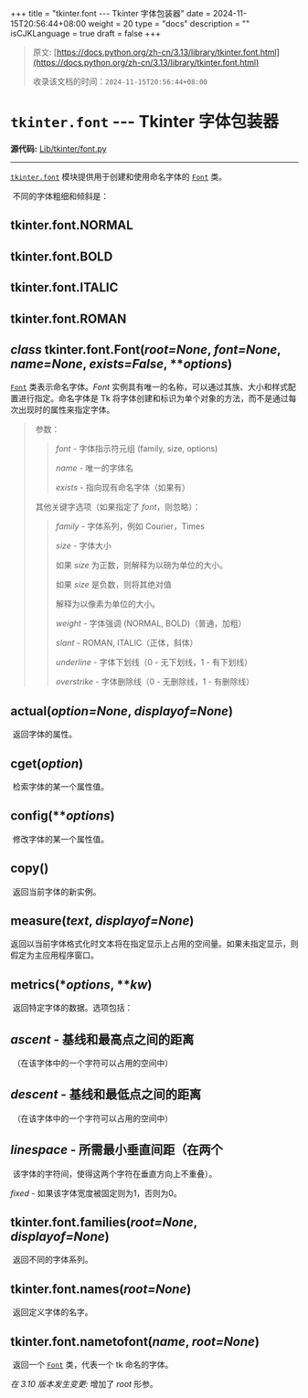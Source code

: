 +++
title = "tkinter.font --- Tkinter 字体包装器"
date = 2024-11-15T20:56:44+08:00
weight = 20
type = "docs"
description = ""
isCJKLanguage = true
draft = false
+++

> 原文: [https://docs.python.org/zh-cn/3.13/library/tkinter.font.html](https://docs.python.org/zh-cn/3.13/library/tkinter.font.html)
>
> 收录该文档的时间：`2024-11-15T20:56:44+08:00`

# `tkinter.font` --- Tkinter 字体包装器

**源代码:** [Lib/tkinter/font.py](https://github.com/python/cpython/tree/3.13/Lib/tkinter/font.py)

------

[`tkinter.font`](https://docs.python.org/zh-cn/3.13/library/tkinter.font.html#module-tkinter.font) 模块提供用于创建和使用命名字体的 [`Font`](https://docs.python.org/zh-cn/3.13/library/tkinter.font.html#tkinter.font.Font) 类。

​	不同的字体粗细和倾斜是：

## tkinter.font.**NORMAL**

## tkinter.font.**BOLD**

## tkinter.font.**ITALIC**

## tkinter.font.**ROMAN**

## *class* tkinter.font.**Font**(*root=None*, *font=None*, *name=None*, *exists=False*, ***options*)

[`Font`](https://docs.python.org/zh-cn/3.13/library/tkinter.font.html#tkinter.font.Font) 类表示命名字体。*Font* 实例具有唯一的名称，可以通过其族、大小和样式配置进行指定。命名字体是 Tk 将字体创建和标识为单个对象的方法，而不是通过每次出现时的属性来指定字体。

> ​	参数：
>
> > *font* - 字体指示符元组 (family, size, options)
> >
> > *name* - 唯一的字体名
> >
> > *exists* - 指向现有命名字体（如果有）
>
> ​	其他关键字选项（如果指定了 *font*，则忽略）：
>
> > *family* - 字体系列，例如 Courier，Times
> >
> > *size* - 字体大小
> >
> > 如果 *size* 为正数，则解释为以磅为单位的大小。
> >
> > 如果 *size* 是负数，则将其绝对值
> >
> > 解释为以像素为单位的大小。
> >
> > *weight* - 字体强调 (NORMAL, BOLD)（普通，加粗）
> >
> > *slant* - ROMAN, ITALIC（正体，斜体）
> >
> > *underline* - 字体下划线（0 - 无下划线，1 - 有下划线）
> >
> > *overstrike* - 字体删除线（0 - 无删除线，1 - 有删除线）

## **actual**(*option=None*, *displayof=None*)

​	返回字体的属性。

## **cget**(*option*)

​	检索字体的某一个属性值。

## **config**(***options*)

​	修改字体的某一个属性值。

## **copy**()

​	返回当前字体的新实例。

## **measure**(*text*, *displayof=None*)

​	返回以当前字体格式化时文本将在指定显示上占用的空间量。如果未指定显示，则假定为主应用程序窗口。

## **metrics**(**options*, ***kw*)

​	返回特定字体的数据。选项包括：

## *ascent* - 基线和最高点之间的距离

​	（在该字体中的一个字符可以占用的空间中）

## *descent* - 基线和最低点之间的距离

​	（在该字体中的一个字符可以占用的空间中）

## *linespace* - 所需最小垂直间距（在两个

​	该字体的字符间，使得这两个字符在垂直方向上不重叠）。

*fixed* - 如果该字体宽度被固定则为1，否则为0。

## tkinter.font.**families**(*root=None*, *displayof=None*)

​	返回不同的字体系列。

## tkinter.font.**names**(*root=None*)

​	返回定义字体的名字。

## tkinter.font.**nametofont**(*name*, *root=None*)

​	返回一个 [`Font`](https://docs.python.org/zh-cn/3.13/library/tkinter.font.html#tkinter.font.Font) 类，代表一个 tk 命名的字体。

*在 3.10 版本发生变更:* 增加了 *root* 形参。

